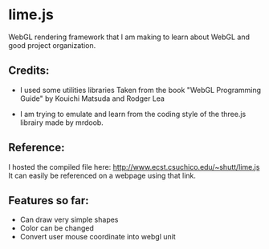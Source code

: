 lime.js
=======

WebGL rendering framework that I am making to learn about WebGL and good project organization.

Credits:
-----
* I used some utilities libraries Taken from the book "WebGL Programming Guide" by Kouichi Matsuda and Rodger Lea

* I am trying to emulate and learn from the coding style of the three.js librairy made by mrdoob.

Reference:
----
I hosted the compiled file here: http://www.ecst.csuchico.edu/~shutt/lime.js
It can easily be referenced on a webpage using that link.

Features so far:
-----
* Can draw very simple shapes
* Color can be changed
* Convert user mouse coordinate into webgl unit